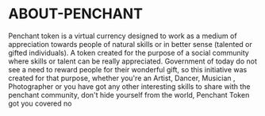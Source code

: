 # ABOUT-PENCHANT
Penchant token is a virtual currency designed to work as a medium of appreciation towards people 
of natural skills or in better sense (talented or gifted individuals). A token created for the purpose 
of a social community where skills or talent can be really appreciated.
Government of today do not see a need to reward people for their wonderful gift, so this initiative 
was created for that purpose, whether you're an Artist, Dancer, Musician , Photographer or you 
have got any other interesting skills to share with the penchant community, don't hide yourself 
from the world, Penchant Token got you covered no
